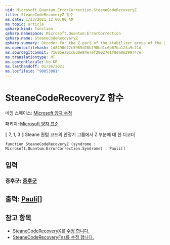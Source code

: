 ```yaml
---
uid: Microsoft.Quantum.ErrorCorrection.SteaneCodeRecoveryZ
title: SteaneCodeRecoveryZ 함수
ms.date: 1/23/2021 12:00:00 AM
ms.topic: article
qsharp.kind: function
qsharp.namespace: Microsoft.Quantum.ErrorCorrection
qsharp.name: SteaneCodeRecoveryZ
qsharp.summary: Decoder for the Z-part of the stabilizer group of the ⟦7, 1, 3⟧ Steane quantum code.
ms.openlocfilehash: 1d8498d72c5985d70b290bd1c6b87ba123a9c21d
ms.sourcegitcommit: 71605ea9cc630e84e7ef29027e1f0ea06299747e
ms.translationtype: MT
ms.contentlocale: ko-KR
ms.lasthandoff: 01/26/2021
ms.locfileid: "98853001"
---
```

# <a name="steanecoderecoveryz-function"></a>SteaneCodeRecoveryZ 함수

네임 스페이스: [Microsoft 양자 수정](xref:Microsoft.Quantum.ErrorCorrection)

패키지: [Microsoft 양자 표준](https://nuget.org/packages/Microsoft.Quantum.Standard)


⟦ 7, 1, 3 ⟧ Steane 퀀텀 코드의 안정기 그룹에서 Z 부분에 대 한 디코더

```qsharp
function SteaneCodeRecoveryZ (syndrome : Microsoft.Quantum.ErrorCorrection.Syndrome) : Pauli[]
```


## <a name="input"></a>입력

### <a name="syndrome--syndrome"></a>증후군: [증후군](xref:Microsoft.Quantum.ErrorCorrection.Syndrome)





## <a name="output--pauli"></a>출력: [Pauli](xref:microsoft.quantum.lang-ref.pauli)[]



## <a name="see-also"></a>참고 항목

- [SteaneCodeRecoveryX를 수정 합니다.](xref:Microsoft.Quantum.ErrorCorrection.SteaneCodeRecoveryX)
- [SteaneCodeRecoveryFns를 수정 합니다.](xref:Microsoft.Quantum.ErrorCorrection.SteaneCodeRecoveryFns)